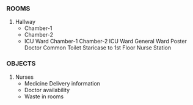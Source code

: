 ### ROOMS
1. Hallway
   * Chamber-1
   * Chamber-2
   * ICU Ward
      Chamber-1
      Chamber-2
      ICU Ward
      General Ward
      Poster
      Doctor
      Common Toilet
      Staricase to 1st Floor
      Nurse Station


### OBJECTS
1. Nurses
      * Medicine Delivery information
      * Doctor availability
      * Waste in rooms

  

  
